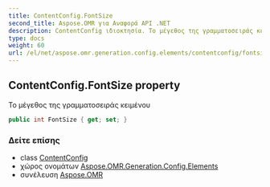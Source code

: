 ```yaml
---
title: ContentConfig.FontSize
second_title: Aspose.OMR για Αναφορά API .NET
description: ContentConfig ιδιοκτησία. Το μέγεθος της γραμματοσειράς κειμένου
type: docs
weight: 60
url: /el/net/aspose.omr.generation.config.elements/contentconfig/fontsize/
---
```

## ContentConfig.FontSize property

Το μέγεθος της γραμματοσειράς κειμένου

```csharp
public int FontSize { get; set; }
```

### Δείτε επίσης

* class [ContentConfig](../)
* χώρος ονομάτων [Aspose.OMR.Generation.Config.Elements](../../contentconfig/)
* συνέλευση [Aspose.OMR](../../../)


